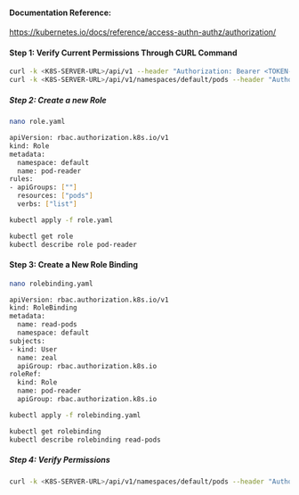 #### Documentation Reference:

https://kubernetes.io/docs/reference/access-authn-authz/authorization/

#### Step 1: Verify Current Permissions Through CURL Command

```sh
curl -k <K8S-SERVER-URL>/api/v1 --header "Authorization: Bearer <TOKEN-HERE>"
curl -k <K8S-SERVER-URL>/api/v1/namespaces/default/pods --header "Authorization: Bearer <TOKEN-HERE>"
```


##### Step 2: Create a new Role
```sh
nano role.yaml
```
```sh
apiVersion: rbac.authorization.k8s.io/v1
kind: Role
metadata:
  namespace: default
  name: pod-reader
rules:
- apiGroups: [""]
  resources: ["pods"]
  verbs: ["list"]
```
```sh
kubectl apply -f role.yaml
```
```sh
kubectl get role
kubectl describe role pod-reader
```
#### Step 3: Create a New Role Binding
```sh
nano rolebinding.yaml
```
```sh
apiVersion: rbac.authorization.k8s.io/v1
kind: RoleBinding
metadata:
  name: read-pods
  namespace: default
subjects:
- kind: User
  name: zeal
  apiGroup: rbac.authorization.k8s.io
roleRef:
  kind: Role
  name: pod-reader
  apiGroup: rbac.authorization.k8s.io
```
```sh
kubectl apply -f rolebinding.yaml
```
```sh
kubectl get rolebinding
kubectl describe rolebinding read-pods
```
##### Step 4: Verify Permissions
```sh
curl -k <K8S-SERVER-URL>/api/v1/namespaces/default/pods --header "Authorization: Bearer <TOKEN-HERE>"
```
